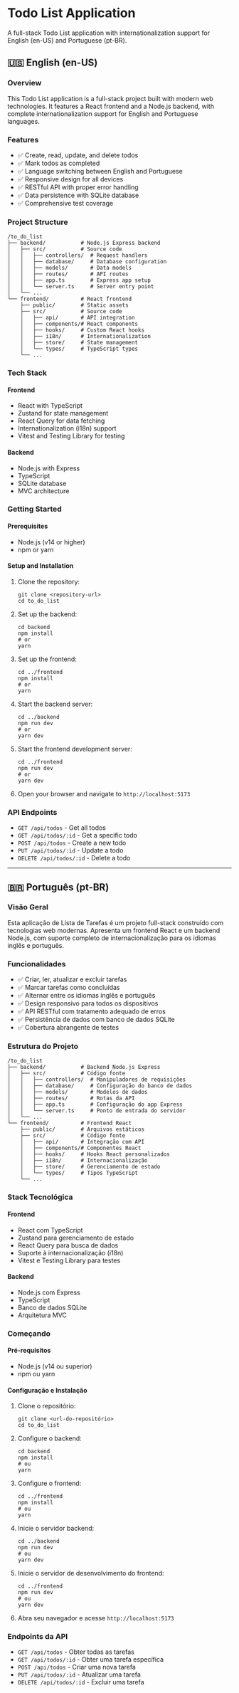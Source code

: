 # Todo List Application

A full-stack Todo List application with internationalization support for English (en-US) and Portuguese (pt-BR).

## 🇺🇸 English (en-US)

### Overview

This Todo List application is a full-stack project built with modern web technologies. It features a React frontend and a Node.js backend, with complete internationalization support for English and Portuguese languages.

### Features

- ✅ Create, read, update, and delete todos
- ✅ Mark todos as completed
- ✅ Language switching between English and Portuguese
- ✅ Responsive design for all devices
- ✅ RESTful API with proper error handling
- ✅ Data persistence with SQLite database
- ✅ Comprehensive test coverage

### Project Structure

```
/to_do_list
├── backend/           # Node.js Express backend
│   ├── src/           # Source code
│   │   ├── controllers/  # Request handlers
│   │   ├── database/     # Database configuration
│   │   ├── models/       # Data models
│   │   ├── routes/       # API routes
│   │   ├── app.ts        # Express app setup
│   │   └── server.ts     # Server entry point
│   └── ...
└── frontend/          # React frontend
    ├── public/        # Static assets
    ├── src/           # Source code
    │   ├── api/       # API integration
    │   ├── components/# React components
    │   ├── hooks/     # Custom React hooks
    │   ├── i18n/      # Internationalization
    │   ├── store/     # State management
    │   └── types/     # TypeScript types
    └── ...
```

### Tech Stack

#### Frontend
- React with TypeScript
- Zustand for state management
- React Query for data fetching
- Internationalization (i18n) support
- Vitest and Testing Library for testing

#### Backend
- Node.js with Express
- TypeScript
- SQLite database
- MVC architecture

### Getting Started

#### Prerequisites
- Node.js (v14 or higher)
- npm or yarn

#### Setup and Installation

1. Clone the repository:
   ```
   git clone <repository-url>
   cd to_do_list
   ```

2. Set up the backend:
   ```
   cd backend
   npm install
   # or
   yarn
   ```

3. Set up the frontend:
   ```
   cd ../frontend
   npm install
   # or
   yarn
   ```

4. Start the backend server:
   ```
   cd ../backend
   npm run dev
   # or
   yarn dev
   ```

5. Start the frontend development server:
   ```
   cd ../frontend
   npm run dev
   # or
   yarn dev
   ```

6. Open your browser and navigate to `http://localhost:5173`

### API Endpoints

- `GET /api/todos` - Get all todos
- `GET /api/todos/:id` - Get a specific todo
- `POST /api/todos` - Create a new todo
- `PUT /api/todos/:id` - Update a todo
- `DELETE /api/todos/:id` - Delete a todo

---

## 🇧🇷 Português (pt-BR)

### Visão Geral

Esta aplicação de Lista de Tarefas é um projeto full-stack construído com tecnologias web modernas. Apresenta um frontend React e um backend Node.js, com suporte completo de internacionalização para os idiomas inglês e português.

### Funcionalidades

- ✅ Criar, ler, atualizar e excluir tarefas
- ✅ Marcar tarefas como concluídas
- ✅ Alternar entre os idiomas inglês e português
- ✅ Design responsivo para todos os dispositivos
- ✅ API RESTful com tratamento adequado de erros
- ✅ Persistência de dados com banco de dados SQLite
- ✅ Cobertura abrangente de testes

### Estrutura do Projeto

```
/to_do_list
├── backend/           # Backend Node.js Express
│   ├── src/           # Código fonte
│   │   ├── controllers/  # Manipuladores de requisições
│   │   ├── database/     # Configuração do banco de dados
│   │   ├── models/       # Modelos de dados
│   │   ├── routes/       # Rotas da API
│   │   ├── app.ts        # Configuração do app Express
│   │   └── server.ts     # Ponto de entrada do servidor
│   └── ...
└── frontend/          # Frontend React
    ├── public/        # Arquivos estáticos
    ├── src/           # Código fonte
    │   ├── api/       # Integração com API
    │   ├── components/# Componentes React
    │   ├── hooks/     # Hooks React personalizados
    │   ├── i18n/      # Internacionalização
    │   ├── store/     # Gerenciamento de estado
    │   └── types/     # Tipos TypeScript
    └── ...
```

### Stack Tecnológica

#### Frontend
- React com TypeScript
- Zustand para gerenciamento de estado
- React Query para busca de dados
- Suporte à internacionalização (i18n)
- Vitest e Testing Library para testes

#### Backend
- Node.js com Express
- TypeScript
- Banco de dados SQLite
- Arquitetura MVC

### Começando

#### Pré-requisitos
- Node.js (v14 ou superior)
- npm ou yarn

#### Configuração e Instalação

1. Clone o repositório:
   ```
   git clone <url-do-repositório>
   cd to_do_list
   ```

2. Configure o backend:
   ```
   cd backend
   npm install
   # ou
   yarn
   ```

3. Configure o frontend:
   ```
   cd ../frontend
   npm install
   # ou
   yarn
   ```

4. Inicie o servidor backend:
   ```
   cd ../backend
   npm run dev
   # ou
   yarn dev
   ```

5. Inicie o servidor de desenvolvimento do frontend:
   ```
   cd ../frontend
   npm run dev
   # ou
   yarn dev
   ```

6. Abra seu navegador e acesse `http://localhost:5173`

### Endpoints da API

- `GET /api/todos` - Obter todas as tarefas
- `GET /api/todos/:id` - Obter uma tarefa específica
- `POST /api/todos` - Criar uma nova tarefa
- `PUT /api/todos/:id` - Atualizar uma tarefa
- `DELETE /api/todos/:id` - Excluir uma tarefa